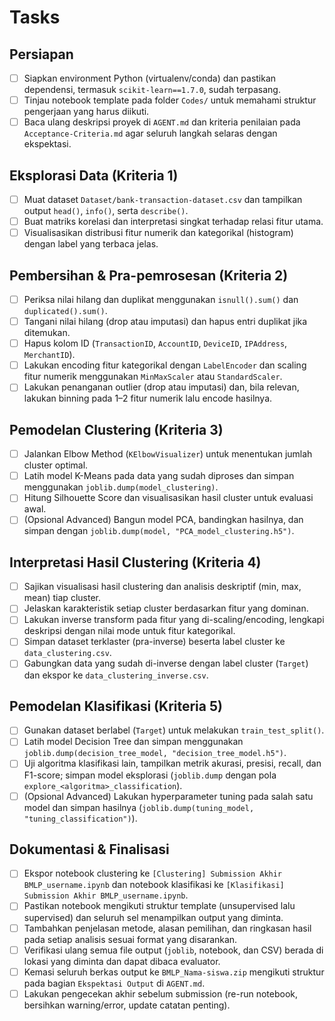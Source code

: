 # Tasks

## Persiapan

- [ ] Siapkan environment Python (virtualenv/conda) dan pastikan dependensi, termasuk `scikit-learn==1.7.0`, sudah terpasang.
- [ ] Tinjau notebook template pada folder `Codes/` untuk memahami struktur pengerjaan yang harus diikuti.
- [ ] Baca ulang deskripsi proyek di `AGENT.md` dan kriteria penilaian pada `Acceptance-Criteria.md` agar seluruh langkah selaras dengan ekspektasi.

## Eksplorasi Data (Kriteria 1)

- [ ] Muat dataset `Dataset/bank-transaction-dataset.csv` dan tampilkan output `head()`, `info()`, serta `describe()`.
- [ ] Buat matriks korelasi dan interpretasi singkat terhadap relasi fitur utama.
- [ ] Visualisasikan distribusi fitur numerik dan kategorikal (histogram) dengan label yang terbaca jelas.

## Pembersihan & Pra-pemrosesan (Kriteria 2)

- [ ] Periksa nilai hilang dan duplikat menggunakan `isnull().sum()` dan `duplicated().sum()`.
- [ ] Tangani nilai hilang (drop atau imputasi) dan hapus entri duplikat jika ditemukan.
- [ ] Hapus kolom ID (`TransactionID`, `AccountID`, `DeviceID`, `IPAddress`, `MerchantID`).
- [ ] Lakukan encoding fitur kategorikal dengan `LabelEncoder` dan scaling fitur numerik menggunakan `MinMaxScaler` atau `StandardScaler`.
- [ ] Lakukan penanganan outlier (drop atau imputasi) dan, bila relevan, lakukan binning pada 1–2 fitur numerik lalu encode hasilnya.

## Pemodelan Clustering (Kriteria 3)

- [ ] Jalankan Elbow Method (`KElbowVisualizer`) untuk menentukan jumlah cluster optimal.
- [ ] Latih model K-Means pada data yang sudah diproses dan simpan menggunakan `joblib.dump(model_clustering)`.
- [ ] Hitung Silhouette Score dan visualisasikan hasil cluster untuk evaluasi awal.
- [ ] (Opsional Advanced) Bangun model PCA, bandingkan hasilnya, dan simpan dengan `joblib.dump(model, "PCA_model_clustering.h5")`.

## Interpretasi Hasil Clustering (Kriteria 4)

- [ ] Sajikan visualisasi hasil clustering dan analisis deskriptif (min, max, mean) tiap cluster.
- [ ] Jelaskan karakteristik setiap cluster berdasarkan fitur yang dominan.
- [ ] Lakukan inverse transform pada fitur yang di-scaling/encoding, lengkapi deskripsi dengan nilai mode untuk fitur kategorikal.
- [ ] Simpan dataset terklaster (pra-inverse) beserta label cluster ke `data_clustering.csv`.
- [ ] Gabungkan data yang sudah di-inverse dengan label cluster (`Target`) dan ekspor ke `data_clustering_inverse.csv`.

## Pemodelan Klasifikasi (Kriteria 5)

- [ ] Gunakan dataset berlabel (`Target`) untuk melakukan `train_test_split()`.
- [ ] Latih model Decision Tree dan simpan menggunakan `joblib.dump(decision_tree_model, "decision_tree_model.h5")`.
- [ ] Uji algoritma klasifikasi lain, tampilkan metrik akurasi, presisi, recall, dan F1-score; simpan model eksplorasi (`joblib.dump` dengan pola `explore_<algoritma>_classification`).
- [ ] (Opsional Advanced) Lakukan hyperparameter tuning pada salah satu model dan simpan hasilnya (`joblib.dump(tuning_model, "tuning_classification")`).

## Dokumentasi & Finalisasi

- [ ] Ekspor notebook clustering ke `[Clustering] Submission Akhir BMLP_username.ipynb` dan notebook klasifikasi ke `[Klasifikasi] Submission Akhir BMLP_username.ipynb`.
- [ ] Pastikan notebook mengikuti struktur template (unsupervised lalu supervised) dan seluruh sel menampilkan output yang diminta.
- [ ] Tambahkan penjelasan metode, alasan pemilihan, dan ringkasan hasil pada setiap analisis sesuai format yang disarankan.
- [ ] Verifikasi ulang semua file output (`joblib`, notebook, dan CSV) berada di lokasi yang diminta dan dapat dibaca evaluator.
- [ ] Kemasi seluruh berkas output ke `BMLP_Nama-siswa.zip` mengikuti struktur pada bagian `Ekspektasi Output` di `AGENT.md`.
- [ ] Lakukan pengecekan akhir sebelum submission (re-run notebook, bersihkan warning/error, update catatan penting).
